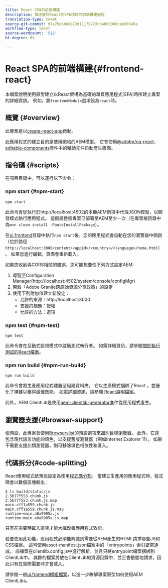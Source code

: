 ```yaml
---
title: React SPA的前端構建
description: 描述基於React的SPA項目的前端構建過程
translation-type: tm+mt
source-git-commit: 93a7ba6b8a972d111fb723cb40b0380cea9b5a9a
workflow-type: tm+mt
source-wordcount: '512'
ht-degree: 0%

---
```



# React SPA的前端構建{#frontend-react}

本檔案說明使用原型建立以React架構為基礎的單頁應用程式(SPA)時所建立專案的詳細資訊。 例如，將`frontendModule`選項設為`react`時。

## 概覽 {#overview}

此專案是以[create-react-app](https://github.com/facebook/create-react-app)啟動。

此應用程式的建立目的是使用網站的AEM模型。 它會使用[@adobe/cq-react-editable-components](https://www.npmjs.com/package/@adobe/cq-react-editable-components)套件中的輔助元件自動產生版面。

## 指令碼 {#scripts}

在項目目錄中，可以運行以下命令：

### npm start {#npm-start}

```
npm start
```

此命令會從執行於http://localhost:4502的本機AEM例項中代理JSON模型，以開發模式執行應用程式。 這假設整個專案已部署至AEM至少一次（在專案根目錄中為`mvn clean install -PautoInstallPackage`）。

在[ui.frontend](uifrontend.md)目錄中執行`npm start`後，您的應用程式會自動在您的瀏覽器中開啟（位於路徑`http://localhost:3000/content/<appId>/<country>/<language>/home.html`）。 如果您進行編輯，頁面會重新載入。

如果您收到與CORS相關的錯誤，您可能想要依下列方式設定AEM:

1. 導覽至Configuration Manager(http://localhost:4502/system/console/configMgr)
1. 開啟「Adobe Granite跨原始資源分享政策」的設定
1. 使用下列附加值建立新設定：
   * 允許的來源：http://localhost:3000
   * 支援的標題：授權
   * 允許的方法：選項

### npm test {#npm-test}

```
npm test
```

此命令會在互動式監視模式中啟動測試執行者。 如需詳細資訊，請參閱[關於執行測試的React檔案](https://facebook.github.io/create-react-app/docs/running-tests)。

### npm run build {#npm-run-build}

```
npm run build
```

此命令會將生產應用程式建置至組建資料夾。 它以生產模式捆綁了React ，並優化了構建以獲得最佳效能。 如需詳細資訊，請參閱[ React說明檔案](https://facebook.github.io/create-react-app/docs/deployment)。

此外，AEM ClientLib是使用[aem-clientlib-generator](https://github.com/wcm-io-frontend/aem-clientlib-generator)套件從應用程式產生。

## 瀏覽器支援{#browser-support}

依預設，此專案會使用[Browserslist](https://github.com/browserslist/browserslist)的預設選項來識別目標瀏覽器。 此外，它還包含現代語言功能的填色，以支援舊版瀏覽器（例如Internet Explorer 11）。 如果不需要支援此類瀏覽器，則可移除填色相依性和匯入。

## 代碼拆分{#code-splitting}

React應用程式依預設設定為使用[程式碼分割](https://webpack.js.org/guides/code-splitting)。 當建立生產用的應用程式時，程式碼會以數個區塊輸出：

```
$ ls build/static/js
2.5b77f553.chunk.js
2.5b77f553.chunk.js.map
main.cff1a559.chunk.js
main.cff1a559.chunk.js.map
runtime~main.a8a9905a.js
runtime~main.a8a9905a.js.map
```

只有在需要時載入區塊才能大幅改善應用程式效能。

若要使用此功能，應用程式必須能夠識別需要從AEM產生的HTML請求哪些JS和CSS檔案。 這可使用asset-manifest.json檔案中的「entrypoints」索引鍵來達成。 該檔案在clientlib.config.js中進行解析，並且只將entrypoint檔案捆綁到ClientLib中。 其餘的檔案將放在ClientLib的資源目錄中，並且會動態地請求，因此只有在實際需要時才會載入。

請參閱一般[ui.frontend模組檔案](uifrontend.md#clientlibs)，以進一步瞭解專案原型如何使用AEM ClientLibs。
